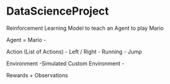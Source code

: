 # DataScienceProject
Reinforcement Learning Model to teach an Agent to play Mario

Agent = Mario
    - 


Action (List of Actions)
    - Left / Right
    - Running
    - Jump

Environment
    -Simulated Custom Environment
    -


Rewards + Observations

